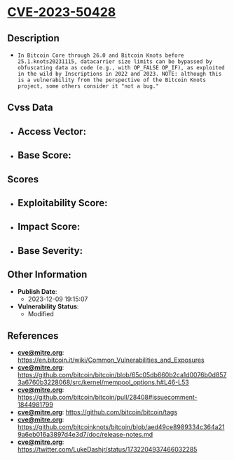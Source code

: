 
# [CVE-2023-50428](https://cve.mitre.org/cgi-bin/cvename.cgi?name=CVE-2023-50428)

## Description

- `In Bitcoin Core through 26.0 and Bitcoin Knots before 25.1.knots20231115, datacarrier size limits can be bypassed by obfuscating data as code (e.g., with OP_FALSE OP_IF), as exploited in the wild by Inscriptions in 2022 and 2023. NOTE: although this is a vulnerability from the perspective of the Bitcoin Knots project, some others consider it "not a bug."`

## Cvss Data

- **Access Vector**:
  - 
- **Base Score**:
  - 

## Scores

- **Exploitability Score**:
  - 
- **Impact Score**:
  - 
- **Base Severity**:
  - 

## Other Information

- **Publish Date**:
  - 2023-12-09 19:15:07
- **Vulnerability Status**:
  - Modified

## References

- **cve@mitre.org**: https://en.bitcoin.it/wiki/Common_Vulnerabilities_and_Exposures
- **cve@mitre.org**: https://github.com/bitcoin/bitcoin/blob/65c05db660b2ca1d0076b0d8573a6760b3228068/src/kernel/mempool_options.h#L46-L53
- **cve@mitre.org**: https://github.com/bitcoin/bitcoin/pull/28408#issuecomment-1844981799
- **cve@mitre.org**: https://github.com/bitcoin/bitcoin/tags
- **cve@mitre.org**: https://github.com/bitcoinknots/bitcoin/blob/aed49ce8989334c364a219a6eb016a3897d4e3d7/doc/release-notes.md
- **cve@mitre.org**: https://twitter.com/LukeDashjr/status/1732204937466032285

